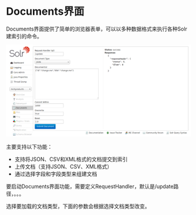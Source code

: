 # Documents界面 #
Documents界面提供了简单的浏览器表单，可以以多种数据格式来执行各种Solr建索引的命令。

<img src="images/1.4.8.3-documents_add_screen.png" />

主要支持以下功能：

- 支持将JSON、CSV和XML格式的文档提交到索引
- 上传文档（支持JSON、CSV、XML格式）
- 通过选择字段和字段类型来组建文档

要启动Documents界面功能，需要定义RequestHandler，默认是/update路径，。。。

选择要加载的文档类型，下面的参数会根据选择文档类型改变。
